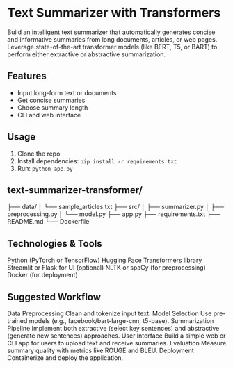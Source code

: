 # Text Summarizer with Transformers

Build an intelligent text summarizer that automatically generates concise and informative summaries from long documents, articles, or web pages. Leverage state-of-the-art transformer models (like BERT, T5, or BART) to perform either extractive or abstractive summarization.

## Features
- Input long-form text or documents
- Get concise summaries
- Choose summary length
- CLI and web interface

## Usage
1. Clone the repo
2. Install dependencies: `pip install -r requirements.txt`
3. Run: `python app.py`

## text-summarizer-transformer/
├── data/
│   └── sample_articles.txt
├── src/
│   ├── summarizer.py
│   ├── preprocessing.py
│   └── model.py
├── app.py
├── requirements.txt
├── README.md
└── Dockerfile

## Technologies & Tools
Python (PyTorch or TensorFlow)
Hugging Face Transformers library
Streamlit or Flask for UI (optional)
NLTK or spaCy (for preprocessing)
Docker (for deployment)

## Suggested Workflow
Data Preprocessing
Clean and tokenize input text.
Model Selection
Use pre-trained models (e.g., facebook/bart-large-cnn, t5-base).
Summarization Pipeline
Implement both extractive (select key sentences) and abstractive (generate new sentences) approaches.
User Interface
Build a simple web or CLI app for users to upload text and receive summaries.
Evaluation
Measure summary quality with metrics like ROUGE and BLEU.
Deployment
Containerize and deploy the application.
